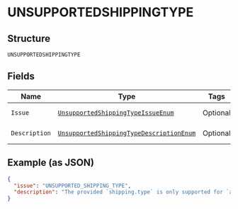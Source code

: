 
# UNSUPPORTEDSHIPPINGTYPE

## Structure

`UNSUPPORTEDSHIPPINGTYPE`

## Fields

| Name | Type | Tags | Description | Getter | Setter |
|  --- | --- | --- | --- | --- | --- |
| `Issue` | [`UnsupportedShippingTypeIssueEnum`](../../doc/models/unsupported-shipping-type-issue-enum.md) | Optional | - | UnsupportedShippingTypeIssueEnum getIssue() | setIssue(UnsupportedShippingTypeIssueEnum issue) |
| `Description` | [`UnsupportedShippingTypeDescriptionEnum`](../../doc/models/unsupported-shipping-type-description-enum.md) | Optional | - | UnsupportedShippingTypeDescriptionEnum getDescription() | setDescription(UnsupportedShippingTypeDescriptionEnum description) |

## Example (as JSON)

```json
{
  "issue": "UNSUPPORTED_SHIPPING_TYPE",
  "description": "The provided `shipping.type` is only supported for `application_context.shipping_preference`=`SET_PROVIDED_ADDRESS` or `NO_SHIPPING`."
}
```

